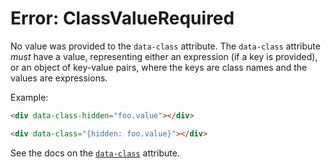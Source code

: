 # Error: ClassValueRequired

No value was provided to the `data-class` attribute. The `data-class` attribute _must_ have a value, representing either an expression (if a key is provided), or an object of key-value pairs, where the keys are class names and the values are expressions.

Example:

```html
<div data-class-hidden="foo.value"></div>

<div data-class="{hidden: foo.value}"></div>
```

See the docs on the [`data-class`](/reference/attribute_plugins#data-class) attribute.